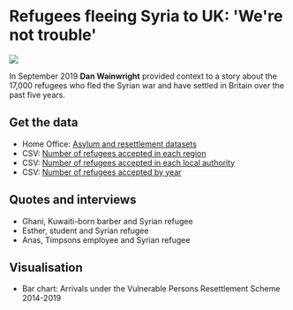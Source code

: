 # Refugees fleeing Syria to UK: 'We're not trouble'

![](https://ichef.bbci.co.uk/news/624/cpsprodpb/12D14/production/_108667077_refugees-nc.png)

In September 2019 **Dan Wainwright** provided context to a story about the 17,000 refugees who fled the Syrian war and have settled in Britain over the past five years.

## Get the data

* Home Office: [Asylum and resettlement datasets](https://www.gov.uk/government/statistical-data-sets/asylum-and-resettlement-datasets)
* CSV: [Number of refugees accepted in each region](https://github.com/BBC-Data-Unit/syria-refugees/blob/master/refugeeregion.csv)
* CSV: [Number of refugees accepted in each local authority](https://github.com/BBC-Data-Unit/syria-refugees/blob/master/refugeeslocal.csv)
* CSV: [Number of refugees accepted by year](https://github.com/BBC-Data-Unit/syria-refugees/blob/master/refugeesincrease.csv)

## Quotes and interviews

* Ghani, Kuwaiti-born barber and Syrian refugee
* Esther, student and Syrian refugee
* Anas, Timpsons employee and Syrian refugee

## Visualisation

* Bar chart: Arrivals under the Vulnerable Persons Resettlement Scheme 2014-2019
